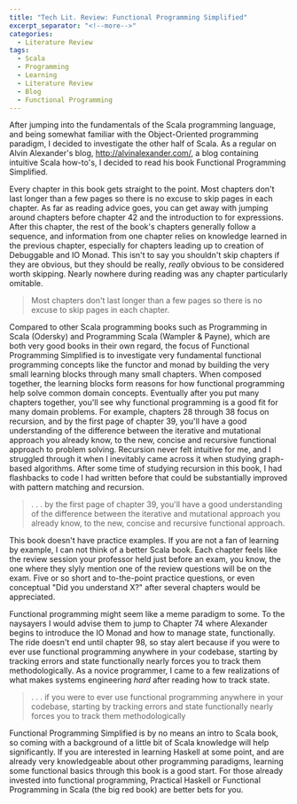 ```yaml
---
title: "Tech Lit. Review: Functional Programming Simplified"
excerpt_separator: "<!--more-->"
categories:
  - Literature Review
tags:
  - Scala
  - Programming
  - Learning
  - Literature Review
  - Blog
  - Functional Programming
---
```


After jumping into the fundamentals of the Scala programming language, and being somewhat familiar with the Object-Oriented programming paradigm, I decided to investigate the other half of Scala. As a regular on Alvin Alexander's blog, http://alvinalexander.com/, a blog containing intuitive Scala how-to's, I decided to read his book Functional Programming Simplified.

<!--more-->

Every chapter in this book gets straight to the point. Most chapters don't last longer than a few pages so there is no excuse to skip pages in each chapter. As far as reading advice goes, you can get away with jumping around chapters before chapter 42 and the introduction to for expressions. After this chapter, the rest of the book's chapters generally follow a sequence, and information from one chapter relies on knowledge learned in the previous chapter, especially for chapters leading up to creation of Debuggable and IO Monad. This isn't to say you shouldn't skip chapters if they are obvious, but they should be really, *really* obvious to be considered worth skipping. Nearly nowhere during reading was any chapter particularly omitable.

> Most chapters don't last longer than a few pages so there is no excuse to skip pages in each chapter.


Compared to other Scala programming books such as Programming in Scala (Odersky) and Programming Scala (Wampler & Payne), which are both very good books in their own regard, the focus of Functional Programming Simplified is to investigate very fundamental functional programming concepts like the functor and monad by building the very small learning blocks through many small chapters. When composed together, the learning blocks form reasons for how functional programming help solve common domain concepts. Eventually after you put many chapters together, you'll see why functional programming is a good fit for many domain problems. For example, chapters 28 through 38 focus on recursion, and by the first page of chapter 39, you'll have a good understanding of the difference between the iterative and mutational approach you already know, to the new, concise and recursive functional approach to problem solving. Recursion never felt intuitive for me, and I struggled through it when I inevitably came across it when studying graph-based algorithms. After some time of studying recursion in this book, I had flashbacks to code I had written before that could be substantially improved with pattern matching and recursion.


> . . . by the first page of chapter 39, you'll have a good understanding of the difference between the iterative and mutational approach you already know, to the new, concise and recursive functional approach.


This book doesn't have practice examples. If you are not a fan of learning by example, I can not think of a better Scala book. Each chapter feels like the review session your professor held just before an exam, you know, the one where they slyly mention one of the review questions will be on the exam. Five or so short and to-the-point practice questions, or even conceptual "Did you understand X?" after several chapters would be appreciated.


Functional programming might seem like a meme paradigm to some. To the naysayers I would advise them to jump to Chapter 74 where Alexander begins to introduce the IO Monad and how to manage state, functionally. The ride doesn't end until chapter 98, so stay alert because if you were to ever use functional programming anywhere in your codebase, starting by tracking errors and state functionally nearly forces you to track them methodologically. As a novice programmer, I came to a few realizations of what makes systems engineering *hard* after reading how to track state.


> . . . if you were to ever use functional programming anywhere in your codebase, starting by tracking errors and state functionally nearly forces you to track them methodologically


Functional Programming Simplified is by no means an intro to Scala book, so coming with a background of a little bit of Scala knowledge will help significantly. If you are interested in learning Haskell at some point, and are already very knowledgeable about other programming paradigms, learning some functional basics through this book is a good start. For those already invested into functional programming, Practical Haskell or Functional Programming in Scala (the big red book) are better bets for you.




